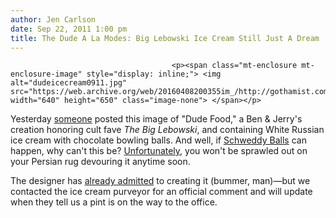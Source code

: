 ```yaml
---
author: Jen Carlson
date: Sep 22, 2011 1:00 pm
title: The Dude A La Modes: Big Lebowski Ice Cream Still Just A Dream
---
```


	
										<p><span class="mt-enclosure mt-enclosure-image" style="display: inline;"> <img alt="dudeicecream0911.jpg" src="https://web.archive.org/web/20160408200355im_/http://gothamist.com/attachments/arts_jen/dudeicecream0911.jpg" width="640" height="650" class="image-none"> </span></p>

<p>Yesterday <a href="https://web.archive.org/web/20160408200355/http://www.buzzfeed.com/jond4/ben-jerrys-big-lebowski-ice-cream-annou-2s6r">someone</a> posted this image of &quot;Dude Food,&quot; a Ben &amp; Jerry&apos;s creation honoring cult fave <em>The Big Lebowski</em>, and containing White Russian ice cream with chocolate bowling balls. And well, if <a href="https://web.archive.org/web/20160408200355/http://gothamist.com/2011/09/13/taste-testing_ben_jerrys_schweddy_b.php">Schweddy Balls</a> can happen, why can&apos;t this be? <a href="https://web.archive.org/web/20160408200355/http://cosbysweaters.com/2011/09/21/is-ben-jerrys-dude-food-real-or-fake/">Unfortunately</a>, you won&apos;t be sprawled out on your Persian rug devouring it anytime soon. </p>

<p>The designer has <a href="https://web.archive.org/web/20160408200355/https://twitter.com/#!/jonnyetc/status/116549636738646016">already admitted</a> to creating it (bummer, man)&#x2014;but we contacted the ice cream purveyor for an official comment and will update when they tell us a pint is on the way to the office.</p>					
										
									
				